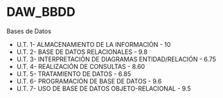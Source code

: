 # DAW_BBDD
Bases de Datos

* U.T. 1- ALMACENAMIENTO DE LA INFORMACIÓN - 10
* U.T. 2- BASE DE DATOS RELACIONALES - 9.8
* U.T. 3- INTERPRETACIÓN DE DIAGRAMAS ENTIDAD/RELACIÓN - 6.75
* U.T. 4- REALIZACIÓN DE CONSULTAS - 8.60
* U.T. 5- TRATAMIENTO DE DATOS - 6.85
* U.T. 6- PROGRAMACIÓN DE BASE DE DATOS - 9.6
* U.T. 7- USO DE BASE DE DATOS OBJETO-RELACIONAL - 9.5
